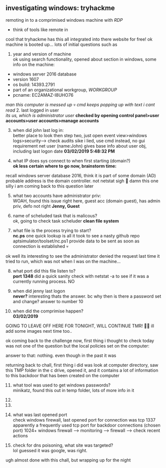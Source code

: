 ## investigating windows: tryhackme ##
remoting in to a comprimised windows machine with *RDP*
- think of tools like remote in

cool that tryhackme has this all integrated into there website for free!
ok machine is booted up...
lots of initial questions such as
1. year and version of machine <br>
ok using search functionality, opened about section in windows, some info on the machine:
- windows server 2016 database
- version 1607
- os build: 14393.2791
- part of an organizational workgroup, *WORKGROUP*
- pcname: EC2AMAZ-I8UHO76

*man this computer is messed up* 💀 *cmd keeps popping up with text i cant read*
2. last logged in user <br>
*its us, which is administrator user*
**checked by opening control panel>user accounts>user accounts>manage accounts**

3. when did john last log in: <br>
better place to look then step two, just open event view>windows logs>security--> check audits 
sike i lied, use cmd instead, no gui requirement
net user (name:John)         gives base info about user obj, including last logon date
**03/02/2019 5:48:32 PM** 

4. what IP does sys connect to when first starting (domain?) <br>
**ok less certain where to go now, brainstorm time:**

recall windows server database 2016, think it is part of some domain (AD)
probable address is the domain controller.
not netstat sigh 🤧
damn this one silly i am coming back to this question later

5. what two accounts have administrator priv: <br>
WOAH, found this issue right here, guest acc (domain guest), has admin priv, defo not right
**Jenny, Guest**

6. name of scheluded task that is malicous? <br>
ok, going to check task scheluder
    **clean file system**

7. what file is the process trying to start? <br>
**nc.ps**
one quick lookup is all it took to see a nasty github repo
aptsimulator/toolset/nc.ps1
provide data to be sent as soon as connection is established 💀

ok well its interesting to see the administrator denied the request last time it tried to run, which was not when I was on the machine...

8. what port did this file listen to? <br>
**port 1348**
did a quick sanity check with netstat -a to see if it was a currently running process. NO

9. when did jenny last logon <br>
**never?**     interesting thats the answer.
bc why then is there a password set and change?
answer to number 10
10. when did the comprimise happen? <br>
**03/02/2019**

GOING TO LEAVE OFF HERE FOR TONIGHT, WILL CONTINUE TMR! 💯💯
ill add some images next time too..

ok coming back to the challenge now, first thing i thought to check today was not one of the question but the local policies set on the computer:

answer to that: nothing. even though in the past it was 

returning back to chall, first thing i did was look at computer directory, saw this TMP folder in the c drive, opened it, and it contains a lot of information to this backdoor that has been created on the computer

11. what tool was used to get windows passwords? <br>
minikatz, found this out in temp folder, lots of more info in it

12.
13.
14. what was last opened port <br>
check windows firewall, last opened port for connection was tcp 1337
apparently a frequently used tcp port for backdoor connections (chosen port)   1024+
windows firewall --> monitoring --> firewall --> check recent actions

15. check for dns poisoning, what site was targeted? <br>
lol guessed it was google, was right.

ugh almost done with this chall, but wrapping up for the night 

